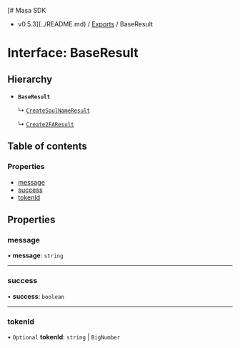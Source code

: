 [# Masa SDK
 - v0.5.3](../README.md) / [Exports](../modules.md) / BaseResult

# Interface: BaseResult

## Hierarchy

- **`BaseResult`**

  ↳ [`CreateSoulNameResult`](CreateSoulNameResult.md)

  ↳ [`Create2FAResult`](Create2FAResult.md)

## Table of contents

### Properties

- [message](BaseResult.md#message)
- [success](BaseResult.md#success)
- [tokenId](BaseResult.md#tokenid)

## Properties

### message

• **message**: `string`

___

### success

• **success**: `boolean`

___

### tokenId

• `Optional` **tokenId**: `string` \| `BigNumber`
